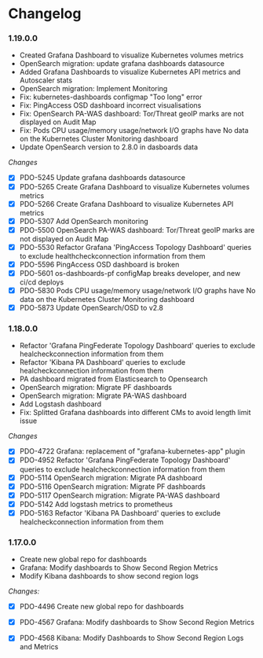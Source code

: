 # Changelog

### 1.19.0.0

- Created Grafana Dashboard to visualize Kubernetes volumes metrics
- OpenSearch migration: update grafana dashboards datasource
- Added Grafana Dashboards to visualize Kubernetes API metrics and Autoscaler stats
- OpenSearch migration: Implement Monitoring
- Fix: kubernetes-dashboards configmap "Too long" error
- Fix: PingAccess OSD dashboard incorrect visualisations
- Fix: OpenSearch PA-WAS dashboard: Tor/Threat geoIP marks are not displayed on Audit Map
- Fix: Pods CPU usage/memory usage/network I/O graphs have No data on the Kubernetes Cluster Monitoring dashboard
- Update OpenSearch version to 2.8.0 in dasboards data

_Changes_

- [X] PDO-5245 Update grafana dashboards datasource
- [X] PDO-5265 Create Grafana Dashboard to visualize Kubernetes volumes metrics
- [X] PDO-5266 Create Grafana Dashboard to visualize Kubernetes API metrics
- [X] PDO-5307 Add OpenSearch monitoring
- [X] PDO-5500 OpenSearch PA-WAS dashboard: Tor/Threat geoIP marks are not displayed on Audit Map
- [X] PDO-5530 Refactor Grafana 'PingAccess Topology Dashboard' queries to exclude healthcheckconnection information from them
- [X] PDO-5596 PingAccess OSD dashboard is broken
- [X] PDO-5601 os-dashboards-pf configMap breaks developer, and new ci/cd deploys
- [X] PDO-5830 Pods CPU usage/memory usage/network I/O graphs have No data on the Kubernetes Cluster Monitoring dashboard
- [X] PDO-5873 Update OpenSearch/OSD to v2.8

### 1.18.0.0
- Refactor 'Grafana PingFederate Topology Dashboard' queries to exclude healcheckconnection information from them
- Refactor 'Kibana PA Dashboard' queries to exclude healcheckconnection information from them
- PA dashboard migrated from Elasticsearch to Opensearch
- OpenSearch migration: Migrate PF dashboards
- OpenSearch migration: Migrate PA-WAS dashboard
- Add Logstash dashboard
- Fix: Splitted Grafana dashboards into different CMs to avoid length limit issue

_Changes_

- [X] PDO-4722 Grafana: replacement of "grafana-kubernetes-app" plugin
- [X] PDO-4952 Refactor 'Grafana PingFederate Topology Dashboard' queries to exclude healcheckconnection information from them
- [X] PDO-5114 OpenSearch migration: Migrate PA dashboard
- [X] PDO-5116 OpenSearch migration: Migrate PF dashboards
- [X] PDO-5117 OpenSearch migration: Migrate PA-WAS dashboard
- [X] PDO-5142 Add logstash metrics to prometheus
- [X] PDO-5163 Refactor 'Kibana PA Dashboard' queries to exclude healcheckconnection information from them

### 1.17.0.0

- Create new global repo for dashboards
- Grafana: Modify dashboards to Show Second Region Metrics
- Modify Kibana dashboards to show second region logs

_Changes:_

- [X] PDO-4496 Create new global repo for dashboards
- [X] PDO-4567 Grafana: Modify dashboards to Show Second Region Metrics
- [X] PDO-4568 Kibana: Modify Dashboards to Show Second Region Logs and Metrics

